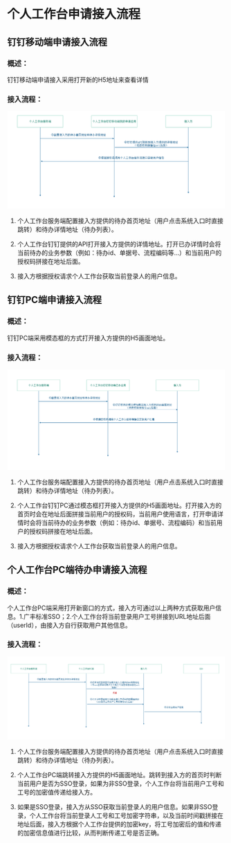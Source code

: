 # 个人工作台申请接入流程

## 钉钉移动端申请接入流程

### 概述：
钉钉移动端申请接入采用打开新的H5地址来查看详情

### 接入流程：
![](small-app-apply.jpg)

1. 个人工作台服务端配置接入方提供的待办首页地址（用户点击系统入口时直接跳转）和待办详情地址（待办列表）。

2. 个人工作台钉钉提供的API打开接入方提供的详情地址。打开已办详情时会将当前待办的业务参数（例如：待办id、单据号、流程编码等...）和当前用户的授权码拼接在地址后面。

3. 接入方根据授权请求个人工作台获取当前登录人的用户信息。

## 钉钉PC端申请接入流程

### 概述：
钉钉PC端采用模态框的方式打开接入方提供的H5画面地址。

### 接入流程：
![](pc-app-done.jpg)

1. 个人工作台服务端配置接入方提供的待办首页地址（用户点击系统入口时直接跳转）和待办详情地址（待办列表）。

2. 个人工作台钉钉PC通过模态框打开接入方提供的H5画面地址。打开接入方的首页时会在地址后面拼接当前用户的授权码，当前用户使用语言，打开申请详情时会将当前待办的业务参数（例如：待办id、单据号、流程编码）和当前用户的授权码拼接在地址后面。

3. 接入方根据授权请求个人工作台获取当前登录人的用户信息。

## 个人工作台PC端待办申请接入流程

### 概述：
个人工作台PC端采用打开新窗口的方式，接入方可通过以上两种方式获取用户信息。1.广丰标准SSO；2.个人工作台将当前登录用户工号拼接到URL地址后面（userId），由接入方自行获取用户其他信息。

### 接入流程：
![](pc-browser-done.jpg)

1. 个人工作台服务端配置接入方提供的待办首页地址（用户点击系统入口时直接跳转）和待办详情地址（待办列表）。

2. 个人工作台PC端跳转接入方提供的H5画面地址。跳转到接入方的首页时判断当前用户是否为SSO登录，如果为非SSO登录，个人工作台将当前用户工号和工号的加密值传递给接入方。

3. 如果是SSO登录，接入方从SSO获取当前登录人的用户信息。如果非SSO登录，个人工作台将当前登录人工号和工号加密字符串，以及当前时间戳拼接在地址后面，接入方根据个人工作台提供的加密key，将工号加密后的值和传递的加密信息值进行比较，从而判断传递工号是否正确。